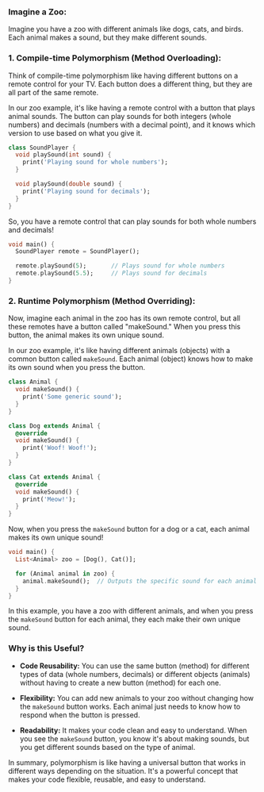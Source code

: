 ### Imagine a Zoo:

Imagine you have a zoo with different animals like dogs, cats, and birds. Each animal makes a sound, but they make different sounds.

### 1. **Compile-time Polymorphism (Method Overloading):**

Think of compile-time polymorphism like having different buttons on a remote control for your TV. Each button does a different thing, but they are all part of the same remote.

In our zoo example, it's like having a remote control with a button that plays animal sounds. The button can play sounds for both integers (whole numbers) and decimals (numbers with a decimal point), and it knows which version to use based on what you give it.

```dart
class SoundPlayer {
  void playSound(int sound) {
    print('Playing sound for whole numbers');
  }

  void playSound(double sound) {
    print('Playing sound for decimals');
  }
}
```

So, you have a remote control that can play sounds for both whole numbers and decimals!

```dart
void main() {
  SoundPlayer remote = SoundPlayer();

  remote.playSound(5);       // Plays sound for whole numbers
  remote.playSound(5.5);     // Plays sound for decimals
}
```

### 2. **Runtime Polymorphism (Method Overriding):**

Now, imagine each animal in the zoo has its own remote control, but all these remotes have a button called "makeSound." When you press this button, the animal makes its own unique sound.

In our zoo example, it's like having different animals (objects) with a common button called `makeSound`. Each animal (object) knows how to make its own sound when you press the button.

```dart
class Animal {
  void makeSound() {
    print('Some generic sound');
  }
}

class Dog extends Animal {
  @override
  void makeSound() {
    print('Woof! Woof!');
  }
}

class Cat extends Animal {
  @override
  void makeSound() {
    print('Meow!');
  }
}
```

Now, when you press the `makeSound` button for a dog or a cat, each animal makes its own unique sound!

```dart
void main() {
  List<Animal> zoo = [Dog(), Cat()];

  for (Animal animal in zoo) {
    animal.makeSound();  // Outputs the specific sound for each animal
  }
}
```

In this example, you have a zoo with different animals, and when you press the `makeSound` button for each animal, they each make their own unique sound.

### Why is this Useful?

- **Code Reusability:** You can use the same button (method) for different types of data (whole numbers, decimals) or different objects (animals) without having to create a new button (method) for each one.

- **Flexibility:** You can add new animals to your zoo without changing how the `makeSound` button works. Each animal just needs to know how to respond when the button is pressed.

- **Readability:** It makes your code clean and easy to understand. When you see the `makeSound` button, you know it's about making sounds, but you get different sounds based on the type of animal.

In summary, polymorphism is like having a universal button that works in different ways depending on the situation. It's a powerful concept that makes your code flexible, reusable, and easy to understand.